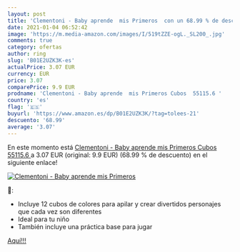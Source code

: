 ```yaml
---
layout: post
title: 'Clementoni - Baby aprende  mis Primeros  con un 68.99 % de descuento'
date: 2021-01-04 06:52:42
image: 'https://m.media-amazon.com/images/I/519tZZE-ogL._SL200_.jpg'
comments: true
category: ofertas
author: ring
slug: 'B01E2UZK3K-es'
actualPrice: 3.07 EUR
currency: EUR
price: 3.07
comparePrice: 9.9 EUR
prodname: 'Clementoni - Baby aprende  mis Primeros Cubos  55115.6 '
country: 'es'
flag: '🇪🇸'
buyurl: 'https://www.amazon.es/dp/B01E2UZK3K/?tag=tolees-21'
descuento: '68.99'
average: '3.07'
---
```


En este momento está [Clementoni - Baby aprende  mis Primeros Cubos  55115.6 ](https://www.amazon.es/dp/B01E2UZK3K/?tag=tolees-21) a 3.07 EUR (original: 9.9 EUR) (68.99 %  de descuento) en el siguiente enlace!

[![Clementoni - Baby aprende  mis Primeros ](https://m.media-amazon.com/images/I/519tZZE-ogL._SL200_.jpg)](https://www.amazon.es/dp/B01E2UZK3K/?tag=tolees-21)

🔎:

- Incluye 12 cubos de colores para apilar y crear divertidos personajes que cada vez son diferentes
- Ideal para tu niño
- También incluye una práctica base para jugar

[Aquí!!!](https://www.amazon.es/dp/B01E2UZK3K/?tag=tolees-21)
